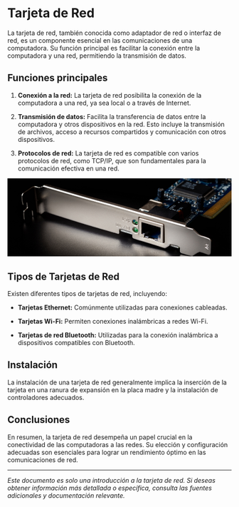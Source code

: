 
# Tarjeta de Red

La tarjeta de red, también conocida como adaptador de red o interfaz de red, es un componente esencial en las comunicaciones de una computadora. Su función principal es facilitar la conexión entre la computadora y una red, permitiendo la transmisión de datos.

## Funciones principales

1. **Conexión a la red:** La tarjeta de red posibilita la conexión de la computadora a una red, ya sea local o a través de Internet.

2. **Transmisión de datos:** Facilita la transferencia de datos entre la computadora y otros dispositivos en la red. Esto incluye la transmisión de archivos, acceso a recursos compartidos y comunicación con otros dispositivos.

3. **Protocolos de red:** La tarjeta de red es compatible con varios protocolos de red, como TCP/IP, que son fundamentales para la comunicación efectiva en una red.

<img src="/img/def1.png" alt="logo" width="800px"></img>

## Tipos de Tarjetas de Red

Existen diferentes tipos de tarjetas de red, incluyendo:

- **Tarjetas Ethernet:** Comúnmente utilizadas para conexiones cableadas.

- **Tarjetas Wi-Fi:** Permiten conexiones inalámbricas a redes Wi-Fi.

- **Tarjetas de red Bluetooth:** Utilizadas para la conexión inalámbrica a dispositivos compatibles con Bluetooth.

## Instalación

La instalación de una tarjeta de red generalmente implica la inserción de la tarjeta en una ranura de expansión en la placa madre y la instalación de controladores adecuados.

## Conclusiones

En resumen, la tarjeta de red desempeña un papel crucial en la conectividad de las computadoras a las redes. Su elección y configuración adecuadas son esenciales para lograr un rendimiento óptimo en las comunicaciones de red.

---

*Este documento es solo una introducción a la tarjeta de red. Si deseas obtener información más detallada o específica, consulta las fuentes adicionales y documentación relevante.*


